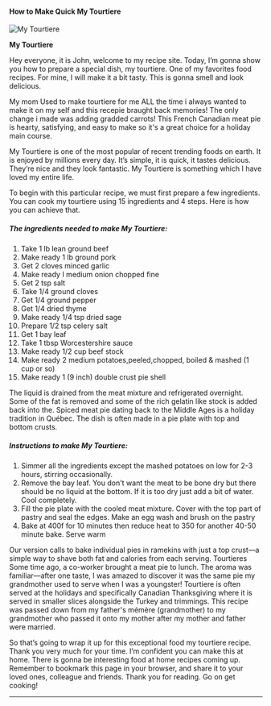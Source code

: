             

#### How to Make Quick My Tourtiere

![My Tourtiere](https://img-global.cpcdn.com/recipes/7b7961cf5d78b79b/751x532cq70/my-tourtiere-recipe-main-photo.jpg)

**My Tourtiere**

Hey everyone, it is John, welcome to my recipe site. Today, I’m gonna show you how to prepare a special dish, my tourtiere. One of my favorites food recipes. For mine, I will make it a bit tasty. This is gonna smell and look delicious.

My mom Used to make tourtiere for me ALL the time i always wanted to make it on my self and this recepie braught back memories! The only change i made was adding gradded carrots! This French Canadian meat pie is hearty, satisfying, and easy to make so it's a great choice for a holiday main course.

My Tourtiere is one of the most popular of recent trending foods on earth. It is enjoyed by millions every day. It’s simple, it is quick, it tastes delicious. They’re nice and they look fantastic. My Tourtiere is something which I have loved my entire life.

To begin with this particular recipe, we must first prepare a few ingredients. You can cook my tourtiere using 15 ingredients and 4 steps. Here is how you can achieve that.

##### The ingredients needed to make My Tourtiere:

1.  Take 1 lb lean ground beef
2.  Make ready 1 lb ground pork
3.  Get 2 cloves minced garlic
4.  Make ready I medium onion chopped fine
5.  Get 2 tsp salt
6.  Take 1/4 ground cloves
7.  Get 1/4 ground pepper
8.  Get 1/4 dried thyme
9.  Make ready 1/4 tsp dried sage
10.  Prepare 1/2 tsp celery salt
11.  Get 1 bay leaf
12.  Take 1 tbsp Worcestershire sauce
13.  Make ready 1/2 cup beef stock
14.  Make ready 2 medium potatoes,peeled,chopped, boiled & mashed (1 cup or so)
15.  Make ready 1 (9 inch) double crust pie shell

The liquid is drained from the meat mixture and refrigerated overnight. Some of the fat is removed and some of the rich gelatin like stock is added back into the. Spiced meat pie dating back to the Middle Ages is a holiday tradition in Québec. The dish is often made in a pie plate with top and bottom crusts.

##### Instructions to make My Tourtiere:

1.  Simmer all the ingredients except the mashed potatoes on low for 2-3 hours, stirring occasionally.
2.  Remove the bay leaf. You don't want the meat to be bone dry but there should be no liquid at the bottom. If it is too dry just add a bit of water. Cool completely.
3.  Fill the pie plate with the cooled meat mixture. Cover with the top part of pastry and seal the edges. Make an egg wash and brush on the pastry
4.  Bake at 400f for 10 minutes then reduce heat to 350 for another 40-50 minute bake. Serve warm

Our version calls to bake individual pies in ramekins with just a top crust—a simple way to shave both fat and calories from each serving. Tourtieres Some time ago, a co-worker brought a meat pie to lunch. The aroma was familiar—after one taste, I was amazed to discover it was the same pie my grandmother used to serve when I was a youngster! Tourtiere is often served at the holidays and specifically Canadian Thanksgiving where it is served in smaller slices alongside the Turkey and trimmings. This recipe was passed down from my father's mémère (grandmother) to my grandmother who passed it onto my mother after my mother and father were married.

So that’s going to wrap it up for this exceptional food my tourtiere recipe. Thank you very much for your time. I’m confident you can make this at home. There is gonna be interesting food at home recipes coming up. Remember to bookmark this page in your browser, and share it to your loved ones, colleague and friends. Thank you for reading. Go on get cooking!

* * *
